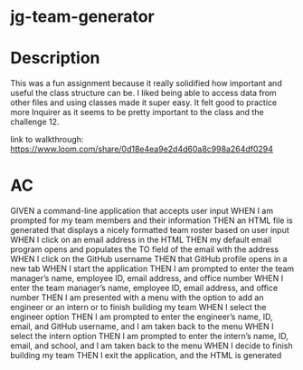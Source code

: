 # jg-team-generator

# Description
This was a fun assignment because it really solidified how important and useful the class structure can be. I liked being able to access data from other files and using classes made it super easy. It felt good to practice more Inquirer as it seems to be pretty important to the class and the challenge 12.

link to walkthrough:  https://www.loom.com/share/0d18e4ea9e2d4d60a8c998a264df0294


# AC

GIVEN a command-line application that accepts user input
WHEN I am prompted for my team members and their information
THEN an HTML file is generated that displays a nicely formatted team roster based on user input
WHEN I click on an email address in the HTML
THEN my default email program opens and populates the TO field of the email with the address
WHEN I click on the GitHub username
THEN that GitHub profile opens in a new tab
WHEN I start the application
THEN I am prompted to enter the team manager’s name, employee ID, email address, and office number
WHEN I enter the team manager’s name, employee ID, email address, and office number
THEN I am presented with a menu with the option to add an engineer or an intern or to finish building my team
WHEN I select the engineer option
THEN I am prompted to enter the engineer’s name, ID, email, and GitHub username, and I am taken back to the menu
WHEN I select the intern option
THEN I am prompted to enter the intern’s name, ID, email, and school, and I am taken back to the menu
WHEN I decide to finish building my team
THEN I exit the application, and the HTML is generated
